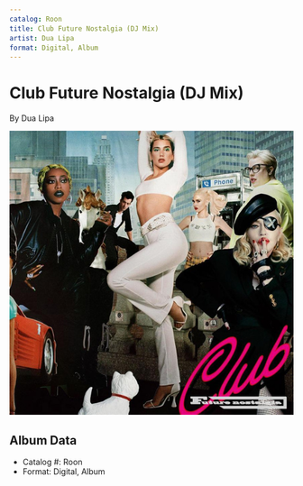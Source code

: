```yaml
---
catalog: Roon
title: Club Future Nostalgia (DJ Mix)
artist: Dua Lipa
format: Digital, Album
---
```


# Club Future Nostalgia (DJ Mix)

By Dua Lipa

![](../../assets/albumcovers/Dua_Lipa-Club_Future_Nostalgia_DJ_Mix.png)

## Album Data

- Catalog #: Roon
- Format: Digital, Album

